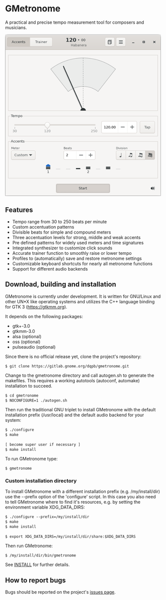GMetronome
==========
A practical and precise tempo measurement tool for composers and musicians.

![Screenshot](data/screenshots/screenshot.png)

Features
--------
* Tempo range from 30 to 250 beats per minute
* Custom accentuation patterns
* Divisible beats for simple and compound meters
* Three accentuation levels for strong, middle and weak accents
* Pre defined patterns for widely used meters and time signatures
* Integrated synthesizer to customize click sounds
* Accurate trainer function to smoothly raise or lower tempo
* Profiles to (automatically) save and restore metronome settings
* Customizable keyboard shortcuts for nearly all metronome functions
* Support for different audio backends

Download, building and installation
-----------------------------------
GMetronome is currently under development. It is written for GNU/Linux and
other UN*X like operating systems and utilizes the C++ language binding for
GTK 3 (https://gtkmm.org).

It depends on the following packages:

* gtk+-3.0
* gtkmm-3.0
* alsa (optional)
* oss (optional)
* pulseaudio (optional)

Since there is no official release yet, clone the project's repository:

```
$ git clone https://gitlab.gnome.org/dqpb/gmetronome.git
```

Change to the gmetronome directory and call autogen.sh to generate the makefiles.
This requires a working autotools (autoconf, automake) installation to succeed.

```
$ cd gmetronome
$ NOCONFIGURE=1 ./autogen.sh
```

Then run the traditional GNU triplet to install GMetronome with the default installation prefix (/usr/local) and the default audio backend for your system:

```
$ ./configure
$ make

[ become super user if necessary ]
$ make install
```

To run GMetronome type:

```
$ gmetronome
```

### Custom installation directory

To install GMetronome with a different installation prefix (e.g. /my/install/dir) use the --prefix option of the 'configure' script. In this case you also need to tell GMetronome where to find it's resources, e.g. by setting the environment variable XDG_DATA_DIRS:

```
$ ./configure --prefix=/my/install/dir
$ make
$ make install

$ export XDG_DATA_DIRS=/my/install/dir/share:$XDG_DATA_DIRS
```

Then run GMetronome:

```
$ /my/install/dir/bin/gmetronome
```

See [INSTALL](INSTALL) for further details.

How to report bugs
------------------
Bugs should be reported on the project's [issues page](https://gitlab.gnome.org/dqpb/gmetronome/issues).
